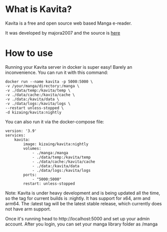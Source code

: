 # What is Kavita?
Kavita is a free and open source web based Manga e-reader. 

It was developed by majora2007 and the source is [here](https://github.com/Kareadita/Kavita)

# How to use
Running your Kavita server in docker is super easy! Barely an inconvenience. You can run it with this command: 

```
docker run --name kavita -p 5000:5000 \
-v /your/manga/directory:/manga \
-v ./data/temp:/kavita/temp \
-v ./data/cache:/kavita/cache \
-v ./data:/kavita/data \
-v ./data/logs:/kavita/logs \
--restart unless-stopped \
-d kizaing/kavita:nightly
```

You can also run it via the docker-compose file:

```
version: '3.9'
services:
    kavita:
        image: kizaing/kavita:nightly
        volumes:
            - ./manga:/manga
            - ./data/temp:/kavita/temp
            - ./data/cache:/kavita/cache
            - ./data:/kavita/data
            - ./data/logs:/kavita/logs
        ports:
            - "5000:5000"
        restart: unless-stopped
```

Note: Kavita is under heavy development and is being updated all the time, so the tag for current builds is :nightly. It has support for x64, arm and arm64. The :latest tag will be the latest stable release, which currently does not have arm support.

Once it's running head to http://localhost:5000 and set up your admin account. After you login, you can set your manga library folder as /manga

